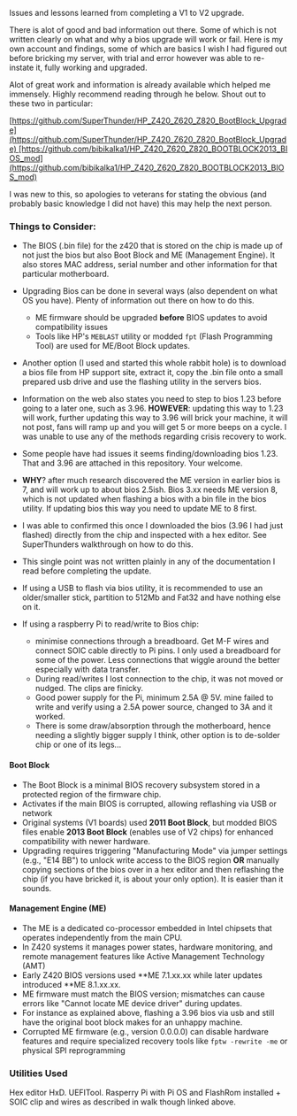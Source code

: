 Issues and lessons learned from completing a V1 to V2 upgrade.

There is alot of good and bad information out there. Some of which is not written clearly on what and why a bios upgrade will work or fail. 
Here is my own account and findings, some of which are basics I wish I had figured out before bricking my server, with trial and error however was able to re-instate it, fully working and upgraded.

Alot of great work and information is already available which helped me immensely. Highly recommend reading through he below. Shout out to these two in particular:

[https://github.com/SuperThunder/HP_Z420_Z620_Z820_BootBlock_Upgrade](https://github.com/SuperThunder/HP_Z420_Z620_Z820_BootBlock_Upgrade) [https://github.com/bibikalka1/HP_Z420_Z620_Z820_BOOTBLOCK2013_BIOS_mod](https://github.com/bibikalka1/HP_Z420_Z620_Z820_BOOTBLOCK2013_BIOS_mod)

I was new to this, so apologies to veterans for stating the obvious (and probably basic knowledge I did not have) this may help the next person. 

### Things to Consider:
- The BIOS (.bin file) for the z420 that is stored on the chip is made up of not just the bios but also Boot Block and ME (Management Engine). It also stores MAC address, serial number and other information for that particular motherboard. 

- Upgrading Bios can be done in several ways (also dependent on what OS you have). Plenty of information out there on how to do this. 
	- ME firmware should be upgraded **before** BIOS updates to avoid compatibility issues
	- Tools like HP's `MEBLAST` utility or modded `fpt` (Flash Programming Tool) are used for ME/Boot Block updates.

- Another option (I used and started this whole rabbit hole) is to download a bios file from HP support site, extract it, copy the .bin file onto a small prepared usb drive and use the flashing utility in the servers bios. 

- Information on the web also states you need to step to bios 1.23 before going to a later one, such as 3.96. **HOWEVER**: updating this way to 1.23 will work, further updating this way to 3.96 will brick your machine, it will not post, fans will ramp up and you will get 5 or more beeps on a cycle. I was unable to use any of the methods regarding crisis recovery to work. 
- Some people have had issues it seems finding/downloading bios 1.23. That and 3.96 are attached in this repository. Your welcome. 

- **WHY**? after much research discovered the ME version in earlier bios is 7, and will work up to about bios 2.5ish. Bios 3.xx needs ME version 8, which is not updated when flashing a bios with a bin file in the bios utility. If updating bios this way you need to update ME to 8 first.

- I was able to confirmed this once I downloaded the bios (3.96 I had just flashed) directly from the chip and inspected with a hex editor. See SuperThunders walkthrough on how to do this. 

- This single point was not written plainly in any of the documentation I read before completing the update. 

- If using a USB to flash via bios utility, it is recommended to use an older/smaller stick, partition to 512Mb and Fat32 and have nothing else on it. 

- If using a raspberry Pi to read/write to Bios chip:
	- minimise connections through a breadboard. Get M-F wires and connect SOIC cable directly to Pi pins. I only used a breadboard for some of the power. Less connections that wiggle around the better especially with data transfer. 
	- During read/writes I lost connection to the chip, it was not moved or nudged. The clips are finicky. 
	- Good power supply for the Pi, minimum 2.5A @ 5V. mine failed to write and verify using a 2.5A power source, changed to 3A and it worked. 
	- There is some draw/absorption through the motherboard, hence needing a slightly bigger supply I think, other option is to de-solder chip or one of its legs...

#### Boot Block
- The Boot Block is a minimal BIOS recovery subsystem stored in a protected region of the firmware chip.
-  Activates if the main BIOS is corrupted, allowing reflashing via USB or network
- Original systems (V1 boards) used **2011 Boot Block**, but modded BIOS files enable **2013 Boot Block** (enables use of V2 chips) for enhanced compatibility with newer hardware.
- Upgrading requires triggering "Manufacturing Mode" via jumper settings (e.g., "E14 BB") to unlock write access to the BIOS region **OR** manually copying sections of the bios over in a hex editor and then reflashing the chip (if you have bricked it, is about your only option). It is easier than it sounds. 

#### Management Engine (ME)
- The ME is a dedicated co-processor embedded in Intel chipsets that operates independently from the main CPU. 
- In Z420 systems it manages power states, hardware monitoring, and remote management features like Active Management Technology (AMT)
-  Early Z420 BIOS versions used **ME 7.1.xx.xx while later updates introduced **ME 8.1.xx.xx.
- ME firmware must match the BIOS version; mismatches can cause errors like "Cannot locate ME device driver" during updates. 
- For instance as explained above, flashing a 3.96 bios via usb and still have the original boot block makes for an unhappy machine. 
- Corrupted ME firmware (e.g., version 0.0.0.0) can disable hardware features and require specialized recovery tools like `fptw -rewrite -me` or physical SPI reprogramming

### Utilities Used
Hex editor HxD. 
UEFITool.
Rasperry Pi with Pi OS and FlashRom installed + SOIC clip and wires as described in walk though linked above. 
